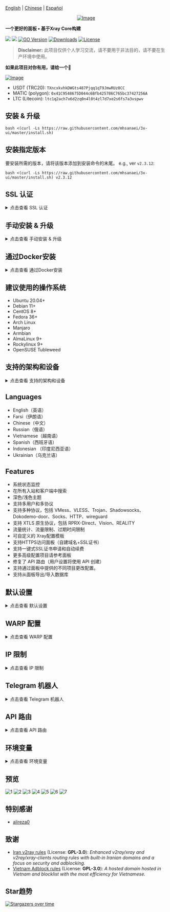 [English](/README.md) | [Chinese](/README.zh.md) | [Español](/README.es_ES.md)

<p align="center"><a href="#"><img src="./media/3X-UI.png" alt="Image"></a></p>

**一个更好的面板 • 基于Xray Core构建**

[![](https://img.shields.io/github/v/release/mhsanaei/3x-ui.svg)](https://github.com/MHSanaei/3x-ui/releases)
[![](https://img.shields.io/github/actions/workflow/status/mhsanaei/3x-ui/release.yml.svg)](#)
[![GO Version](https://img.shields.io/github/go-mod/go-version/mhsanaei/3x-ui.svg)](#)
[![Downloads](https://img.shields.io/github/downloads/mhsanaei/3x-ui/total.svg)](#)
[![License](https://img.shields.io/badge/license-GPL%20V3-blue.svg?longCache=true)](https://www.gnu.org/licenses/gpl-3.0.en.html)

> **Disclaimer:** 此项目仅供个人学习交流，请不要用于非法目的，请不要在生产环境中使用。

**如果此项目对你有用，请给一个**:star2:

<p align="left">
  <a href="https://buymeacoffee.com/mhsanaei" target="_blank">
    <img src="./media/buymeacoffe.png" alt="Image">
  </a>
</p>

- USDT (TRC20): `TXncxkvhkDWGts487Pjqq1qT9JmwRUz8CC`
- MATIC (polygon): `0x41C9548675D044c6Bfb425786C765bc37427256A`
- LTC (Litecoin): `ltc1q2ach7x6d2zq0n4l0t4zl7d7xe2s6fs7a3vspwv`

## 安装 & 升级

```
bash <(curl -Ls https://raw.githubusercontent.com/mhsanaei/3x-ui/master/install.sh)
```

## 安装指定版本

要安装所需的版本，请将该版本添加到安装命令的末尾。 e.g., ver `v2.3.12`:

```
bash <(curl -Ls https://raw.githubusercontent.com/mhsanaei/3x-ui/master/install.sh) v2.3.12
```

## SSL 认证

<details>
  <summary>点击查看 SSL 认证</summary>

### Cloudflare

管理脚本具有用于 Cloudflare 的内置 SSL 证书应用程序。若要使用此脚本申请证书，需要满足以下条件：

- Cloudflare 邮箱地址
- Cloudflare Global API Key
- 域名已通过 cloudflare 解析到当前服务器

**1:** 在终端中运行`x-ui`， 选择 `Cloudflare SSL Certificate`.


### Certbot
```
apt-get install certbot -y
certbot certonly --standalone --agree-tos --register-unsafely-without-email -d yourdomain.com
certbot renew --dry-run
```

***Tip:*** *管理脚本具有 Certbot 。使用 `x-ui` 命令， 选择 `SSL Certificate Management`.*

</details>

## 手动安装 & 升级

<details>
  <summary>点击查看 手动安装 & 升级</summary>

#### 使用

1. 若要将最新版本的压缩包直接下载到服务器，请运行以下命令：

```sh
ARCH=$(uname -m)
case "${ARCH}" in
  x86_64 | x64 | amd64) XUI_ARCH="amd64" ;;
  i*86 | x86) XUI_ARCH="386" ;;
  armv8* | armv8 | arm64 | aarch64) XUI_ARCH="arm64" ;;
  armv7* | armv7) XUI_ARCH="armv7" ;;
  armv6* | armv6) XUI_ARCH="armv6" ;;
  armv5* | armv5) XUI_ARCH="armv5" ;;
  *) XUI_ARCH="amd64" ;;
esac


wget https://github.com/MHSanaei/3x-ui/releases/latest/download/x-ui-linux-${XUI_ARCH}.tar.gz
```

2. 下载压缩包后，执行以下命令安装或升级 x-ui：

```sh
ARCH=$(uname -m)
case "${ARCH}" in
  x86_64 | x64 | amd64) XUI_ARCH="amd64" ;;
  i*86 | x86) XUI_ARCH="386" ;;
  armv8* | armv8 | arm64 | aarch64) XUI_ARCH="arm64" ;;
  armv7* | armv7) XUI_ARCH="armv7" ;;
  armv6* | armv6) XUI_ARCH="armv6" ;;
  armv5* | armv5) XUI_ARCH="armv5" ;;
  *) XUI_ARCH="amd64" ;;
esac

cd /root/
rm -rf x-ui/ /usr/local/x-ui/ /usr/bin/x-ui
tar zxvf x-ui-linux-${XUI_ARCH}.tar.gz
chmod +x x-ui/x-ui x-ui/bin/xray-linux-* x-ui/x-ui.sh
cp x-ui/x-ui.sh /usr/bin/x-ui
cp -f x-ui/x-ui.service /etc/systemd/system/
mv x-ui/ /usr/local/
systemctl daemon-reload
systemctl enable x-ui
systemctl restart x-ui
```

</details>

## 通过Docker安装

<details>
  <summary>点击查看 通过Docker安装</summary>

#### 使用

1. 安装Docker：

   ```sh
   bash <(curl -sSL https://get.docker.com)
   ```

2. 克隆仓库：

   ```sh
   git clone https://github.com/MHSanaei/3x-ui.git
   cd 3x-ui
   ```

3. 运行服务：

   ```sh
   docker compose up -d
   ```

   或

   ```sh
   docker run -itd \
      -e XRAY_VMESS_AEAD_FORCED=false \
      -v $PWD/db/:/etc/x-ui/ \
      -v $PWD/cert/:/root/cert/ \
      --network=host \
      --restart=unless-stopped \
      --name 3x-ui \
      ghcr.io/mhsanaei/3x-ui:latest
   ```

更新至最新版本

   ```sh
    cd 3x-ui
    docker compose down
    docker compose pull 3x-ui
    docker compose up -d
   ```

从Docker中删除3x-ui 

   ```sh
    docker stop 3x-ui
    docker rm 3x-ui
    cd --
    rm -r 3x-ui
   ```

</details>


## 建议使用的操作系统

- Ubuntu 20.04+
- Debian 11+
- CentOS 8+
- Fedora 36+
- Arch Linux
- Manjaro
- Armbian
- AlmaLinux 9+
- Rockylinux 9+
- OpenSUSE Tubleweed

## 支持的架构和设备
<details>
  <summary>点击查看 支持的架构和设备</summary>

我们的平台提供与各种架构和设备的兼容性，确保在各种计算环境中的灵活性。以下是我们支持的关键架构：

- **amd64**: 这种流行的架构是个人计算机和服务器的标准，可以无缝地适应大多数现代操作系统。

- **x86 / i386**: 这种架构在台式机和笔记本电脑中被广泛采用，得到了众多操作系统和应用程序的广泛支持，包括但不限于 Windows、macOS 和 Linux 系统。

- **armv8 / arm64 / aarch64**: 这种架构专为智能手机和平板电脑等当代移动和嵌入式设备量身定制，以 Raspberry Pi 4、Raspberry Pi 3、Raspberry Pi Zero 2/Zero 2 W、Orange Pi 3 LTS 等设备为例。

- **armv7 / arm / arm32**: 作为较旧的移动和嵌入式设备的架构，它仍然广泛用于Orange Pi Zero LTS、Orange Pi PC Plus、Raspberry Pi 2等设备。

- **armv6 / arm / arm32**: 这种架构面向非常老旧的嵌入式设备，虽然不太普遍，但仍在使用中。Raspberry Pi 1、Raspberry Pi Zero/Zero W 等设备都依赖于这种架构。

- **armv5 / arm / arm32**: 它是一种主要与早期嵌入式系统相关的旧架构，目前不太常见，但仍可能出现在早期 Raspberry Pi 版本和一些旧智能手机等传统设备中。
</details>

## Languages

- English（英语）
- Farsi（伊朗语）
- Chinese（中文）
- Russian（俄语）
- Vietnamese（越南语）
- Spanish（西班牙语）
- Indonesian （印度尼西亚语）
- Ukrainian（乌克兰语）


## Features

- 系统状态监控
- 在所有入站和客户端中搜索
- 深色/浅色主题
- 支持多用户和多协议
- 支持多种协议，包括 VMess、VLESS、Trojan、Shadowsocks、Dokodemo-door、Socks、HTTP、wireguard
- 支持 XTLS 原生协议，包括 RPRX-Direct、Vision、REALITY
- 流量统计、流量限制、过期时间限制
- 可自定义的 Xray配置模板
- 支持HTTPS访问面板（自建域名+SSL证书）
- 支持一键式SSL证书申请和自动续费
- 更多高级配置项目请参考面板
- 修复了 API 路由（用户设置将使用 API 创建）
- 支持通过面板中提供的不同项目更改配置。
- 支持从面板导出/导入数据库


## 默认设置

<details>
  <summary>点击查看 默认设置</summary>

  ### 信息

- **端口：** 2053
- **用户名 & 密码：** 当您跳过设置时，此项会随机生成。
- **数据库路径：**
  - /etc/x-ui/x-ui.db
- **Xray 配置路径：**
  - /usr/local/x-ui/bin/config.json
- **面板链接（无SSL）：**
  - http://ip:2053/panel
  - http://domain:2053/panel
- **面板链接（有SSL）：**
  - https://domain:2053/panel
 
</details>

## WARP 配置

<details>
  <summary>点击查看 WARP 配置</summary>

#### 使用

如果要在 v2.1.0 之前使用 WARP 路由，请按照以下步骤操作：

**1.** 在 **SOCKS Proxy Mode** 模式中安装Wrap

   ```sh
   bash <(curl -sSL https://raw.githubusercontent.com/hamid-gh98/x-ui-scripts/main/install_warp_proxy.sh)
   ```

**2.** 如果您已经安装了 warp，您可以使用以下命令卸载：

   ```sh
   warp u
   ```

**3.** 在面板中打开您需要的配置

   配置:

   - Block Ads
   - Route Google + Netflix + Spotify + OpenAI (ChatGPT) to WARP
   - Fix Google 403 error

</details>

## IP 限制

<details>
  <summary>点击查看 IP 限制</summary>

#### 使用

**注意：** 使用 IP 隧道时，IP 限制无法正常工作。

- 适用于最高 `v1.6.1` ：

  - IP 限制 已被集成在面板中。

- 适用于 `v1.7.0` 以及更新的版本：

  - 要使 IP 限制正常工作，您需要按照以下步骤安装 fail2ban 及其所需的文件：

    1. 使用面板内置的 `x-ui` 指令
    2. 选择 `IP Limit Management`.
    3. 根据您的需要选择合适的选项。
   
  - 确保您的 Xray 配置上有 ./access.log 。在 v2.1.3 之后，我们有一个选项。
  
  ```sh
    "log": {
      "access": "./access.log",
      "dnsLog": false,
      "loglevel": "warning"
    },
  ```

</details>

## Telegram 机器人

<details>
  <summary>点击查看 Telegram 机器人</summary>

#### 使用

Web 面板通过 Telegram Bot 支持每日流量、面板登录、数据库备份、系统状态、客户端信息等通知和功能。要使用机器人，您需要在面板中设置机器人相关参数，包括：

- 电报令牌
- 管理员聊天 ID
- 通知时间（cron 语法）
- 到期日期通知
- 流量上限通知
- 数据库备份
- CPU 负载通知


**参考：**

- `30 \* \* \* \* \*` - 在每个点的 30 秒处通知
- `0 \*/10 \* \* \* \*` - 每 10 分钟的第一秒通知
- `@hourly` - 每小时通知
- `@daily` - 每天通知 (00:00)
- `@weekly` - 每周通知
- `@every 8h` - 每8小时通知

### Telegram Bot 功能

- 定期报告
- 登录通知
- CPU 阈值通知
- 提前报告的过期时间和流量阈值
- 如果将客户的电报用户名添加到用户的配置中，则支持客户端报告菜单
- 支持使用UUID（VMESS/VLESS）或密码（TROJAN）搜索报文流量报告 - 匿名
- 基于菜单的机器人
- 通过电子邮件搜索客户端（仅限管理员）
- 检查所有入库
- 检查服务器状态
- 检查耗尽的用户
- 根据请求和定期报告接收备份
- 多语言机器人

### 注册 Telegram bot

- 与 [Botfather](https://t.me/BotFather) 对话：
    ![Botfather](./media/botfather.png)
  
- 使用 /newbot 创建新机器人：你需要提供机器人名称以及用户名，注意名称中末尾要包含“bot”
    ![创建机器人](./media/newbot.png)

- 启动您刚刚创建的机器人。可以在此处找到机器人的链接。
    ![令牌](./media/token.png)

- 输入您的面板并配置 Telegram 机器人设置，如下所示：
    ![面板设置](./media/panel-bot-config.png)

在输入字段编号 3 中输入机器人令牌。
在输入字段编号 4 中输入用户 ID。具有此 id 的 Telegram 帐户将是机器人管理员。 （您可以输入多个，只需将它们用“ ，”分开即可）

- 如何获取TG ID? 使用 [bot](https://t.me/useridinfobot)， 启动机器人，它会给你 Telegram 用户 ID。
![用户 ID](./media/user-id.png)

</details>

## API 路由

<details>
  <summary>点击查看 API 路由</summary>

#### 使用

- `/login` 使用 `POST` 用户名称 & 密码： `{username: '', password: ''}` 登录
- `/panel/api/inbounds` 以下操作的基础：

|  方法  | 路径                               | 操作                              |
| :----: | ---------------------------------- | --------------------------------- |
| `GET`  | `"/list"`                          | 获取所有入站                      |
| `GET`  | `"/get/:id"`                       | 获取所有入站以及inbound.id        |
| `GET`  | `"/getClientTraffics/:email"`      | 通过电子邮件获取客户端流量        |
| `GET`  | `"/createbackup"`                  | Telegram 机器人向管理员发送备份   |
| `POST` | `"/add"`                           | 添加入站                          |
| `POST` | `"/del/:id"`                       | 删除入站                          |
| `POST` | `"/update/:id"`                    | 更新入站                          |
| `POST` | `"/clientIps/:email"`              | 客户端 IP 地址                    |
| `POST` | `"/clearClientIps/:email"`         | 清除客户端 IP 地址                |
| `POST` | `"/addClient"`                     | 将客户端添加到入站                |
| `POST` | `"/:id/delClient/:clientId"`       | 通过 clientId\* 删除客户端        |
| `POST` | `"/updateClient/:clientId"`        | 通过 clientId\* 更新客户端        |
| `POST` | `"/:id/resetClientTraffic/:email"` | 重置客户端的流量                  |
| `POST` | `"/resetAllTraffics"`              | 重置所有入站的流量                |
| `POST` | `"/resetAllClientTraffics/:id"`    | 重置入站中所有客户端的流量        |
| `POST` | `"/delDepletedClients/:id"`        | 删除入站耗尽的客户端 （-1： all） |
| `POST` | `"/onlines"`                       | 获取在线用户 （ 电子邮件列表 ）   |

\*- `clientId` 项应该使用下列数据

- `client.id`  VMESS and VLESS
- `client.password`  TROJAN
- `client.email`  Shadowsocks


- [API 文档](https://documenter.getpostman.com/view/16802678/2s9YkgD5jm)
- [<img src="https://run.pstmn.io/button.svg" alt="Run In Postman" style="width: 128px; height: 32px;">](https://app.getpostman.com/run-collection/16802678-1a4c9270-ac77-40ed-959a-7aa56dc4a415?action=collection%2Ffork&source=rip_markdown&collection-url=entityId%3D16802678-1a4c9270-ac77-40ed-959a-7aa56dc4a415%26entityType%3Dcollection%26workspaceId%3D2cd38c01-c851-4a15-a972-f181c23359d9)
</details>

## 环境变量

<details>
  <summary>点击查看 环境变量</summary>

#### Usage

| 变量           |                      Type                      | 默认          |
| -------------- | :--------------------------------------------: | :------------ |
| XUI_LOG_LEVEL  | `"debug"` \| `"info"` \| `"warn"` \| `"error"` | `"info"`      |
| XUI_DEBUG      |                   `boolean`                    | `false`       |
| XUI_BIN_FOLDER |                    `string`                    | `"bin"`       |
| XUI_DB_FOLDER  |                    `string`                    | `"/etc/x-ui"` |
| XUI_LOG_FOLDER |                    `string`                    | `"/var/log"`  |

例子：

```sh
XUI_BIN_FOLDER="bin" XUI_DB_FOLDER="/etc/x-ui" go build main.go
```

</details>

## 预览

![1](./media/1.png)
![2](./media/2.png)
![3](./media/3.png)
![4](./media/4.png)
![5](./media/5.png)
![6](./media/6.png)
![7](./media/7.png)

## 特别感谢

- [alireza0](https://github.com/alireza0/)

## 致谢

- [Iran v2ray rules](https://github.com/chocolate4u/Iran-v2ray-rules) (License: **GPL-3.0**): _Enhanced v2ray/xray and v2ray/xray-clients routing rules with built-in Iranian domains and a focus on security and adblocking._
- [Vietnam Adblock rules](https://github.com/vuong2023/vn-v2ray-rules) (License: **GPL-3.0**): _A hosted domain hosted in Vietnam and blocklist with the most efficiency for Vietnamese._

## Star趋势

[![Stargazers over time](https://starchart.cc/MHSanaei/3x-ui.svg)](https://starchart.cc/MHSanaei/3x-ui)
